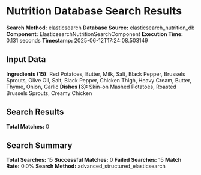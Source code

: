 # Nutrition Database Search Results

**Search Method:** elasticsearch
**Database Source:** elasticsearch_nutrition_db
**Component:** ElasticsearchNutritionSearchComponent
**Execution Time:** 0.131 seconds
**Timestamp:** 2025-06-12T17:24:08.503149

## Input Data
**Ingredients (15):** Red Potatoes, Butter, Milk, Salt, Black Pepper, Brussels Sprouts, Olive Oil, Salt, Black Pepper, Chicken Thigh, Heavy Cream, Butter, Thyme, Onion, Garlic
**Dishes (3):** Skin-on Mashed Potatoes, Roasted Brussels Sprouts, Creamy Chicken

## Search Results
**Total Matches:** 0

## Search Summary
**Total Searches:** 15
**Successful Matches:** 0
**Failed Searches:** 15
**Match Rate:** 0.0%
**Search Method:** advanced_structured_elasticsearch
